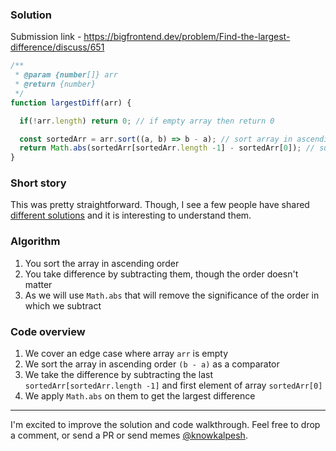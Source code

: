 ### Solution

Submission link - https://bigfrontend.dev/problem/Find-the-largest-difference/discuss/651

```js
/**
 * @param {number[]} arr
 * @return {number}
 */
function largestDiff(arr) {

  if(!arr.length) return 0; // if empty array then return 0

  const sortedArr = arr.sort((a, b) => b - a); // sort array in ascending order 
  return Math.abs(sortedArr[sortedArr.length -1] - sortedArr[0]); // substract last and first value to get largest diff.
}
```

### Short story
This was pretty straightforward. 
Though, I see a few people have shared [different solutions](https://bigfrontend.dev/problem/Find-the-largest-difference/discuss) and it is interesting to understand them.

### Algorithm
1. You sort the array in ascending order
1. You take difference by subtracting them, though the order doesn't matter
1. As we will use `Math.abs` that will remove the significance of the order in which we subtract

### Code overview
1. We cover an edge case where array `arr` is empty
1. We sort the array in ascending order `(b - a)` as a comparator
1. We take the difference by subtracting the last `sortedArr[sortedArr.length -1]` and first element of array `sortedArr[0]`
1. We apply `Math.abs` on them to get the largest difference

---

I'm excited to improve the solution and code walkthrough. Feel free to drop a comment, or send a PR or send memes [@knowkalpesh](https://twitter.com/knowkalpesh).
